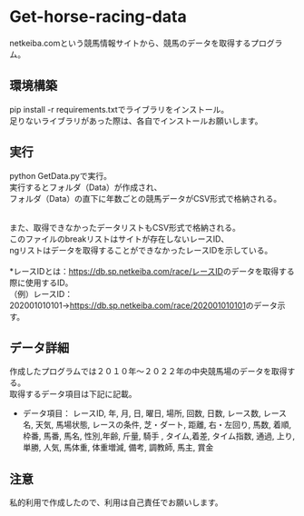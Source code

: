 # Get-horse-racing-data
netkeiba.comという競馬情報サイトから、競馬のデータを取得するプログラム。

## 環境構築
pip install -r requirements.txtでライブラリをインストール。<br>
足りないライブラリがあった際は、各自でインストールお願いします。

## 実行
python GetData.pyで実行。<br>
実行するとフォルダ（Data）が作成され、<br>
フォルダ（Data）の直下に年数ごとの競馬データがCSV形式で格納される。<br><br>

また、取得できなかったデータリストもCSV形式で格納される。<br>
このファイルのbreakリストはサイトが存在しないレースID、<br>
ngリストはデータを取得することができなかったレースIDを示している。<br>
<br>
*レースIDとは：<https://db.sp.netkeiba.com/race/レースID>のデータを取得する際に使用するID。<br>
（例）レースID：202001010101→<https://db.sp.netkeiba.com/race/202001010101>のデータ示す。<br>

## データ詳細
作成したプログラムでは２０１０年～２０２２年の中央競馬場のデータを取得する。<br>
取得するデータ項目は下記に記載。<br>

- データ項目：
レースID, 年, 月, 日, 曜日, 場所, 回数, 
日数, レース数, レース名, 天気, 馬場状態, 
レースの条件, 芝・ダート, 距離, 右・左回り, 
馬数, 着順, 枠番, 馬番, 馬名, 性別,年齢,
斤量, 騎手 , タイム,着差, タイム指数, 
通過, 上り, 単勝, 人気, 馬体重, 
体重増減, 備考, 調教師, 馬主, 賞金

## 注意
私的利用で作成したので、利用は自己責任でお願いします。
